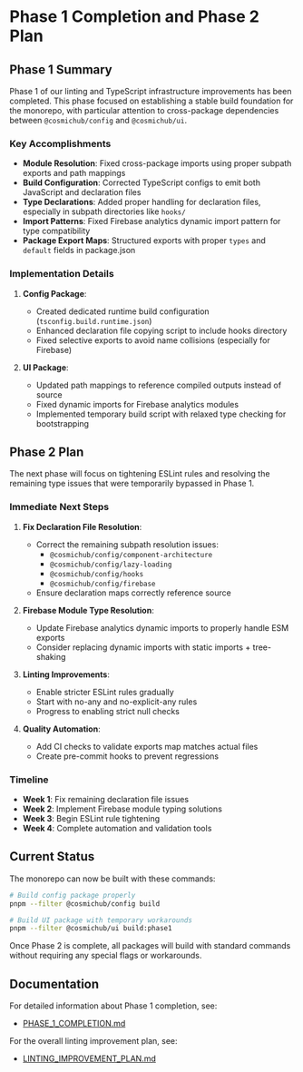 # Phase 1 Completion and Phase 2 Plan

## Phase 1 Summary

Phase 1 of our linting and TypeScript infrastructure improvements has been completed. This phase focused on establishing a stable build foundation for the monorepo, with particular attention to cross-package dependencies between `@cosmichub/config` and `@cosmichub/ui`.

### Key Accomplishments

- **Module Resolution**: Fixed cross-package imports using proper subpath exports and path mappings
- **Build Configuration**: Corrected TypeScript configs to emit both JavaScript and declaration files
- **Type Declarations**: Added proper handling for declaration files, especially in subpath directories like `hooks/`
- **Import Patterns**: Fixed Firebase analytics dynamic import pattern for type compatibility
- **Package Export Maps**: Structured exports with proper `types` and `default` fields in package.json

### Implementation Details

1. **Config Package**:
   - Created dedicated runtime build configuration (`tsconfig.build.runtime.json`)
   - Enhanced declaration file copying script to include hooks directory
   - Fixed selective exports to avoid name collisions (especially for Firebase)

2. **UI Package**:
   - Updated path mappings to reference compiled outputs instead of source
   - Fixed dynamic imports for Firebase analytics modules
   - Implemented temporary build script with relaxed type checking for bootstrapping

## Phase 2 Plan

The next phase will focus on tightening ESLint rules and resolving the remaining type issues that were temporarily bypassed in Phase 1.

### Immediate Next Steps

1. **Fix Declaration File Resolution**:
   - Correct the remaining subpath resolution issues:
     - `@cosmichub/config/component-architecture`
     - `@cosmichub/config/lazy-loading`
     - `@cosmichub/config/hooks`
     - `@cosmichub/config/firebase`
   - Ensure declaration maps correctly reference source

2. **Firebase Module Type Resolution**:
   - Update Firebase analytics dynamic imports to properly handle ESM exports
   - Consider replacing dynamic imports with static imports + tree-shaking

3. **Linting Improvements**:
   - Enable stricter ESLint rules gradually
   - Start with no-any and no-explicit-any rules
   - Progress to enabling strict null checks

4. **Quality Automation**:
   - Add CI checks to validate exports map matches actual files
   - Create pre-commit hooks to prevent regressions

### Timeline

- **Week 1**: Fix remaining declaration file issues
- **Week 2**: Implement Firebase module typing solutions
- **Week 3**: Begin ESLint rule tightening
- **Week 4**: Complete automation and validation tools

## Current Status

The monorepo can now be built with these commands:

```bash
# Build config package properly
pnpm --filter @cosmichub/config build

# Build UI package with temporary workarounds
pnpm --filter @cosmichub/ui build:phase1
```

Once Phase 2 is complete, all packages will build with standard commands without requiring any special flags or workarounds.

## Documentation

For detailed information about Phase 1 completion, see:

- [PHASE_1_COMPLETION.md](/docs/PHASE_1_COMPLETION.md)

For the overall linting improvement plan, see:

- [LINTING_IMPROVEMENT_PLAN.md](/docs/LINTING_IMPROVEMENT_PLAN.md)
